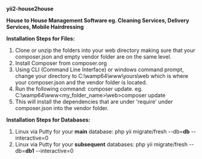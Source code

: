**yii2-house2house**

**House to House Management Software eg. Cleaning Services, Delivery Services, Mobile Hairdressing**

**Installation Steps for Files:** 
1. Clone or unzip the folders into your web directory making sure that your composer.json and empty vendor folder are on the same level.
1. Install Composer from composer.org 
1. Using CLI (Command Line Interface) or windows command prompt, change your directory to C:\wamp64\www\yours\web which is where your composer.json
        and the vendor folder is located.
1. Run the following command: composer update. eg. C:\wamp64\www\<my_folder_name>\web>composer update
1. This will install the dependencies that are under 'require' under composer.json into the vendor folder.

**Installation Steps for Databases:** 
1. Linux via Putty for your **main** database:  php yii migrate/fresh --db=**db** --interactive=0 
1. Linux via Putty for your **subsequent** databases: php yii migrate/fresh --db=**db1** --interactive=0
